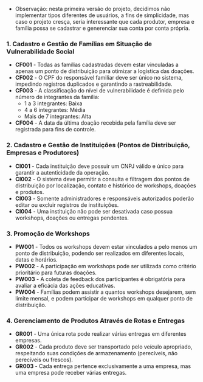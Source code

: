 - Observação: nesta primeira versão do projeto, decidimos não implementar tipos diferentes de usuários, a fins de simplicidade, mas caso o projeto cresça, seria interessante que cada produtor, empresa e família possa se cadastrar e generenciar sua conta por conta própria.

### 1. Cadastro e Gestão de Famílias em Situação de Vulnerabilidade Social
- **CF001** - Todas as famílias cadastradas devem estar vinculadas a apenas um ponto de distribuição para otimizar a logística das doações.
- **CF002** - O CPF do responsável familiar deve ser único no sistema, impedindo registros duplicados e garantindo a rastreabilidade.
- **CF003** - A classificação do nível de vulnerabilidade é definida pelo número de integrantes da família:
  - 1 a 3 integrantes: Baixa
  - 4 a 6 integrantes: Média
  - Mais de 7 integrantes: Alta
- **CF004** - A data da última doação recebida pela família deve ser registrada para fins de controle.

### 2. Cadastro e Gestão de Instituições (Pontos de Distribuição, Empresas e Produtores)
- **CI001** - Cada instituição deve possuir um CNPJ válido e único para garantir a autenticidade da operação.
- **CI002** - O sistema deve permitir a consulta e filtragem dos pontos de distribuição por localização, contato e histórico de workshops, doações e produtos.
- **CI003** - Somente administradores e responsáveis autorizados poderão editar ou excluir registros de instituições.
- **CI004** - Uma instituição não pode ser desativada caso possua workshops, doações ou entregas pendentes.

### 3. Promoção de Workshops
- **PW001** - Todos os workshops devem estar vinculados a pelo menos um ponto de distribuição, podendo ser realizados em diferentes locais, datas e horários.
- **PW002** - A participação em workshops pode ser utilizada como critério prioritário para futuras doações.
- **PW003** - A coleta de feedback dos participantes é obrigatória para avaliar a eficácia das ações educativas.
- **PW004** - Famílias podem assistir a quantos workshops desejarem, sem limite mensal, e podem participar de workshops em qualquer ponto de distribuição.

### 4. Gerenciamento de Produtos Através de Rotas e Entregas
- **GR001** - Uma única rota pode realizar várias entregas em diferentes empresas.
- **GR002** - Cada produto deve ser transportado pelo veículo apropriado, respeitando suas condições de armazenamento (perecíveis, não perecíveis ou frescos).
- **GR003** - Cada entrega pertence exclusivamente a uma empresa, mas uma empresa pode receber várias entregas.